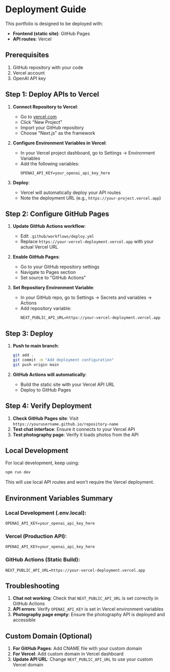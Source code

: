 # Deployment Guide

This portfolio is designed to be deployed with:
- **Frontend (static site)**: GitHub Pages
- **API routes**: Vercel

## Prerequisites

1. GitHub repository with your code
2. Vercel account
3. OpenAI API key

## Step 1: Deploy APIs to Vercel

1. **Connect Repository to Vercel**:
   - Go to [vercel.com](https://vercel.com)
   - Click "New Project"
   - Import your GitHub repository
   - Choose "Next.js" as the framework

2. **Configure Environment Variables in Vercel**:
   - In your Vercel project dashboard, go to Settings → Environment Variables
   - Add the following variables:
     ```
     OPENAI_API_KEY=your_openai_api_key_here
     ```

3. **Deploy**:
   - Vercel will automatically deploy your API routes
   - Note the deployment URL (e.g., `https://your-project.vercel.app`)

## Step 2: Configure GitHub Pages

1. **Update GitHub Actions workflow**:
   - Edit `.github/workflows/deploy.yml`
   - Replace `https://your-vercel-deployment.vercel.app` with your actual Vercel URL

2. **Enable GitHub Pages**:
   - Go to your GitHub repository settings
   - Navigate to Pages section
   - Set source to "GitHub Actions"

3. **Set Repository Environment Variable**:
   - In your GitHub repo, go to Settings → Secrets and variables → Actions
   - Add repository variable:
     ```
     NEXT_PUBLIC_API_URL=https://your-vercel-deployment.vercel.app
     ```

## Step 3: Deploy

1. **Push to main branch**:
   ```bash
   git add .
   git commit -m "Add deployment configuration"
   git push origin main
   ```

2. **GitHub Actions will automatically**:
   - Build the static site with your Vercel API URL
   - Deploy to GitHub Pages

## Step 4: Verify Deployment

1. **Check GitHub Pages site**: Visit `https://yourusername.github.io/repository-name`
2. **Test chat interface**: Ensure it connects to your Vercel API
3. **Test photography page**: Verify it loads photos from the API

## Local Development

For local development, keep using:
```bash
npm run dev
```

This will use local API routes and won't require the Vercel deployment.

## Environment Variables Summary

### Local Development (.env.local):
```
OPENAI_API_KEY=your_openai_api_key_here
```

### Vercel (Production API):
```
OPENAI_API_KEY=your_openai_api_key_here
```

### GitHub Actions (Static Build):
```
NEXT_PUBLIC_API_URL=https://your-vercel-deployment.vercel.app
```

## Troubleshooting

1. **Chat not working**: Check that `NEXT_PUBLIC_API_URL` is set correctly in GitHub Actions
2. **API errors**: Verify `OPENAI_API_KEY` is set in Vercel environment variables
3. **Photography page empty**: Ensure the photography API is deployed and accessible

## Custom Domain (Optional)

1. **For GitHub Pages**: Add CNAME file with your custom domain
2. **For Vercel**: Add custom domain in Vercel dashboard
3. **Update API URL**: Change `NEXT_PUBLIC_API_URL` to use your custom Vercel domain
